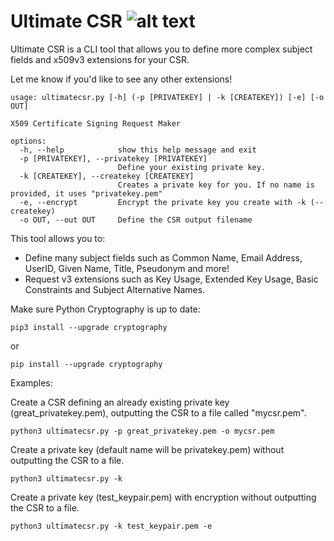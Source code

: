 # Ultimate CSR ![alt text](https://pkiscape.com/img/favicon.png)
Ultimate CSR is a CLI tool that allows you to define more complex subject fields and x509v3 extensions for your CSR. 

Let me know if you'd like to see any other extensions!

```
usage: ultimatecsr.py [-h] (-p [PRIVATEKEY] | -k [CREATEKEY]) [-e] [-o OUT]

X509 Certificate Signing Request Maker

options:
  -h, --help            show this help message and exit
  -p [PRIVATEKEY], --privatekey [PRIVATEKEY]
                        Define your existing private key.
  -k [CREATEKEY], --createkey [CREATEKEY]
                        Creates a private key for you. If no name is provided, it uses "privatekey.pem"
  -e, --encrypt         Encrypt the private key you create with -k (--createkey)
  -o OUT, --out OUT     Define the CSR output filename
```

This tool allows you to:

- Define many subject fields such as Common Name, Email Address, UserID, Given Name, Title, Pseudonym and more!
- Request v3 extensions such as Key Usage, Extended Key Usage, Basic Constraints and Subject Alternative Names.

Make sure Python Cryptography is up to date:

```
pip3 install --upgrade cryptography
```
or
```
pip install --upgrade cryptography
```

Examples:

Create a CSR defining an already existing private key (great_privatekey.pem), outputting the CSR to a file called "mycsr.pem".

```
python3 ultimatecsr.py -p great_privatekey.pem -o mycsr.pem
```

Create a private key (default name will be privatekey.pem) without outputting the CSR to a file.
```
python3 ultimatecsr.py -k
```

Create a private key (test_keypair.pem) with encryption without outputting the CSR to a file.
```
python3 ultimatecsr.py -k test_keypair.pem -e
```
